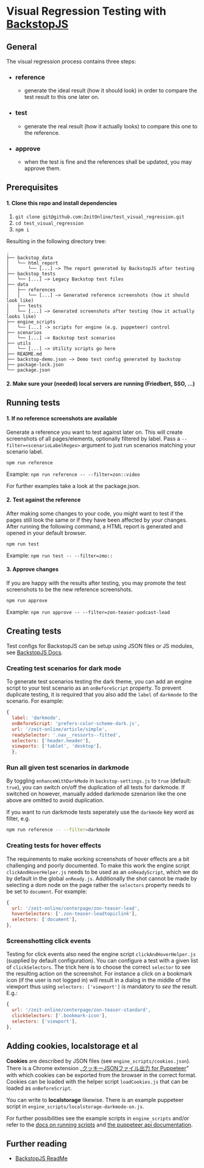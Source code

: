 # Visual Regression Testing with [BackstopJS](https://github.com/garris/BackstopJS)

## General
The visual regression process contains three steps:
- ### reference
  - generate the ideal result (how it should look) in order to compare the test result to this one later on.
- ### test
  - generate the real result (how it actually looks) to compare this one to the reference.
- ### approve
  - when the test is fine and the references shall be updated, you may approve them.

## Prerequisites

#### 1. Clone this repo and install dependencies

1. `git clone git@github.com:ZeitOnline/test_visual_regression.git`
2. `cd test_visual_regression`
3. `npm i`

Resulting in the following directory tree:

```
.
├── backstop_data
│   └── html_report
│       └── [...] —> The report generated by BackstopJS after testing
├── backstop_tests
│   └── [...] —> Legacy Backstop test files
├── data
│   ├── references
│   │   └── [...] —> Generated reference screenshots (how it should look like)
│   ├── tests
│   └── [...] —> Generated screenshots after testing (how it actually looks like)
├── engine_scripts
│   └── [...] -> scripts for engine (e.g. puppeteer) control
├── scenarios
│   └── [...] —> Backstop test scenarios
├── utils
│   └── [...] —> Utility scripts go here
├── README.md
├── backstop-demo.json —> Demo test config generated by backstop
├── package-lock.json
└── package.json
```

#### 2. Make sure your (needed) local servers are running (Friedbert, SSO, ...)

## Running tests


#### 1. If no reference screenshots are available

Generate a reference you want to test against later on. This will create screenshots of all pages/elements, optionally filtered by label. Pass a ``--filter=<scenarioLabelRegex>`` argument to just run scenarios matching your scenario label.

`npm run reference`

Example: `npm run reference -- --filter=zon::video`

For further examples take a look at the package.json.

#### 2. Test against the reference

After making some changes to your code, you might want to test if the pages still look the same or if they have been affected by your changes. After running the following command, a HTML report is generated and opened in your default browser.

`npm run test`

Example: `npm run test -- --filter=zmo::`

#### 3. Approve changes

If you are happy with the results after testing, you may promote the test screenshots to be the new reference screenshots.

`npm run approve`

Example: `npm run approve -- --filter=zon-teaser-podcast-lead`

## Creating tests

Test configs for BackstopJS can be setup using JSON files or JS modules, see [BackstopJS Docs](https://github.com/garris/BackstopJS).

### Creating test scenarios for dark mode

To generate test scenarios testing the dark theme, you can add an engine script to your test scenario as an `onBeforeScript` property. To prevent duplicate testing, it is required that you also add the `label` of `darkmode` to the scenario. For example:

```js
{
  label: 'darkmode',
  onBeforeScript: 'prefers-color-scheme-dark.js',
  url: '/zeit-online/article/simple',
  readySelector: '.nav__ressorts--fitted',
  selectors: ['header.header'],
  viewports: ['tablet', 'desktop'],
  },
```

### Run all given test scenarios in darkmode
By toggling `enhanceWithDarkMode` in `backstop-settings.js` to `true` (default: `true`), you can switch on/off the duplication of all tests for darkmode. If switched on however, manually added darkmode szenarion like the one above are omitted to avoid duplication.

If you want to run darkmode tests seperately use the `darkmode` key word as filter, e.g.

```sh
npm run reference -- --filter=darkmode
```

### Creating tests for hover effects
The requirements to make working screenshots of hover effects are a bit challenging and poorly documented. To make this work the engine script `clickAndHoverHelper.js` needs to be used as an `onReadyScript`, which we do by default in the global `onReady.js`. Additionally the shot cannot be made by selecting a dom node on the page rather the `selectors` property needs to be set to `document`. For example:

```js
{
  url: '/zeit-online/centerpage/zon-teaser-lead',
  hoverSelectors: ['.zon-teaser-leadtopiclink'],
  selectors: ['document'],
},
```

### Screenshotting click events
Testing for click events also need the engine script `clickAndHoverHelper.js` (supplied by default configuration). You can configure a test with a given list of `clickSelectors`. The trick here is to choose the correct `selector` to see the resulting action on the screenshot. For instance a click on a bookmark icon (if the user is not logged in) will result in a dialog in the middle of the viewport thus using `selectors: ['viewport']` is mandatory to _see_ the result. E.g.:

```js
{
  url: '/zeit-online/centerpage/zon-teaser-standard',
  clickSelectors: ['.bookmark-icon'],
  selectors: ['viewport'],
},
```

## Adding cookies, localstorage et al
**Cookies** are described by JSON files (see `engine_scripts/cookies.json`). There is a Chrome extension „[クッキーJSONファイル出力 for Puppeteer](https://chrome.google.com/webstore/detail/クッキーjsonファイル出力-for-puppet/nmckokihipjgplolmcmjakknndddifde)” with which cookies can be exported from the browser in the correct format. Cookies can be loaded with the helper script `loadCookies.js` that can be loaded as `onBeforeScript`.

You can write to **localstorage** likewise. There is an example puppeteer script in `engine_scripts/localstorage-darkmode-on.js`.

For further possibilities see the example scripts in `engine_scripts` and/or refer to the [docs on running scripts](https://github.com/garris/BackstopJS#running-custom-scripts) and [the puppeteer api documentation](https://github.com/puppeteer/puppeteer/blob/v10.2.0/docs/api.md).

## Further reading
- [BackstopJS ReadMe](https://github.com/garris/BackstopJS)

